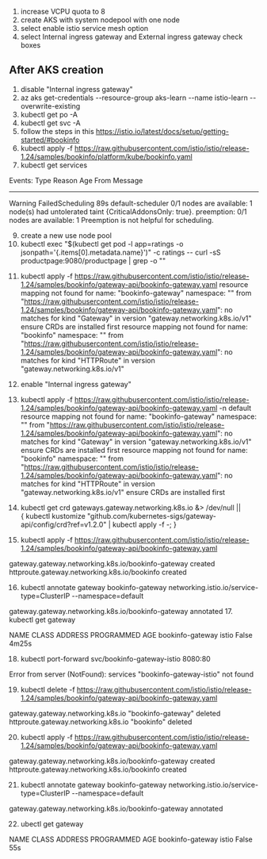 1. increase VCPU quota to 8
2. create AKS with system nodepool with one node
3. select enable istio service mesh option
4. select Internal ingress gateway and External ingress gateway check boxes

## After AKS creation
1. disable "Internal ingress gateway"
2. az aks get-credentials --resource-group aks-learn --name istio-learn --overwrite-existing
3. kubectl get po -A
4. kubectl get svc -A
5. follow the steps in this https://istio.io/latest/docs/setup/getting-started/#bookinfo
6. kubectl apply -f https://raw.githubusercontent.com/istio/istio/release-1.24/samples/bookinfo/platform/kube/bookinfo.yaml
7.  kubectl get services
   
Events:
  Type     Reason            Age   From               Message
  ----     ------            ----  ----               -------
  Warning  FailedScheduling  89s   default-scheduler  0/1 nodes are available: 1 node(s) had untolerated taint {CriticalAddonsOnly: true}. preemption: 0/1 nodes are available: 1 Preemption is not helpful for scheduling.

9. create a new use node pool
10. kubectl exec "$(kubectl get pod -l app=ratings -o jsonpath='{.items[0].metadata.name}')" -c ratings -- curl -sS productpage:9080/productpage | grep -o "<title>.*</title>"
<title>Simple Bookstore App</title>

11.  kubectl apply -f https://raw.githubusercontent.com/istio/istio/release-1.24/samples/bookinfo/gateway-api/bookinfo-gateway.yaml
  resource mapping not found for name: "bookinfo-gateway" namespace: "" from "https://raw.githubusercontent.com/istio/istio/release-1.24/samples/bookinfo/gateway-api/bookinfo-gateway.yaml": no matches for kind "Gateway" in version "gateway.networking.k8s.io/v1"
ensure CRDs are installed first
resource mapping not found for name: "bookinfo" namespace: "" from "https://raw.githubusercontent.com/istio/istio/release-1.24/samples/bookinfo/gateway-api/bookinfo-gateway.yaml": no matches for kind "HTTPRoute" in version "gateway.networking.k8s.io/v1"

12. enable "Internal ingress gateway"
13. kubectl apply -f https://raw.githubusercontent.com/istio/istio/release-1.24/samples/bookinfo/gateway-api/bookinfo-gateway.yaml -n default
resource mapping not found for name: "bookinfo-gateway" namespace: "" from "https://raw.githubusercontent.com/istio/istio/release-1.24/samples/bookinfo/gateway-api/bookinfo-gateway.yaml": no matches for kind "Gateway" in version "gateway.networking.k8s.io/v1"
ensure CRDs are installed first
resource mapping not found for name: "bookinfo" namespace: "" from "https://raw.githubusercontent.com/istio/istio/release-1.24/samples/bookinfo/gateway-api/bookinfo-gateway.yaml": no matches for kind "HTTPRoute" in version "gateway.networking.k8s.io/v1"
ensure CRDs are installed first

14. kubectl get crd gateways.gateway.networking.k8s.io &> /dev/null || \
{ kubectl kustomize "github.com/kubernetes-sigs/gateway-api/config/crd?ref=v1.2.0" | kubectl apply -f -; }

15. kubectl apply -f https://raw.githubusercontent.com/istio/istio/release-1.24/samples/bookinfo/gateway-api/bookinfo-gateway.yaml

gateway.gateway.networking.k8s.io/bookinfo-gateway created
httproute.gateway.networking.k8s.io/bookinfo created

16. kubectl annotate gateway bookinfo-gateway networking.istio.io/service-type=ClusterIP --namespace=default

gateway.gateway.networking.k8s.io/bookinfo-gateway annotated
17. kubectl get gateway

NAME               CLASS   ADDRESS   PROGRAMMED   AGE
bookinfo-gateway   istio             False        4m25s

18. kubectl port-forward svc/bookinfo-gateway-istio 8080:80

Error from server (NotFound): services "bookinfo-gateway-istio" not found

19. kubectl delete -f https://raw.githubusercontent.com/istio/istio/release-1.24/samples/bookinfo/gateway-api/bookinfo-gateway.yaml

gateway.gateway.networking.k8s.io "bookinfo-gateway" deleted
httproute.gateway.networking.k8s.io "bookinfo" deleted

20. kubectl apply -f https://raw.githubusercontent.com/istio/istio/release-1.24/samples/bookinfo/gateway-api/bookinfo-gateway.yaml

gateway.gateway.networking.k8s.io/bookinfo-gateway created
httproute.gateway.networking.k8s.io/bookinfo created

21. kubectl annotate gateway bookinfo-gateway networking.istio.io/service-type=ClusterIP --namespace=default

gateway.gateway.networking.k8s.io/bookinfo-gateway annotated

22. ubectl get gateway

NAME               CLASS   ADDRESS   PROGRAMMED   AGE
bookinfo-gateway   istio             False        55s
